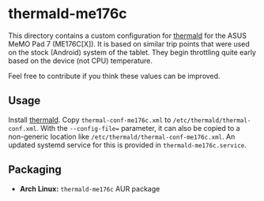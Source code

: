 <!-- SPDX-License-Identifier: CC-BY-SA-4.0 OR GFDL-1.3-or-later -->

# thermald-me176c
This directory contains a custom configuration for [thermald]
for the ASUS MeMO Pad 7 (ME176C[X]). It is based on similar trip points that
were used on the stock (Android) system of the tablet. They begin throttling
quite early based on the device (not CPU) temperature.

Feel free to contribute if you think these values can be improved.

## Usage
Install [thermald]. Copy `thermal-conf-me176c.xml` to `/etc/thermald/thermal-conf.xml`.
With the `--config-file=` parameter, it can also be copied to a non-generic location
like `/etc/thermald/thermal-conf-me176c.xml`. An updated systemd service for this
is provided in `thermald-me176c.service`.

[thermald]: https://github.com/intel/thermal_daemon

## Packaging
- **Arch Linux:** `thermald-me176c` AUR package

